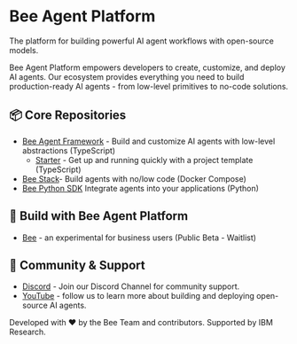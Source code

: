 # Bee Agent Platform

The platform for building powerful AI agent workflows with open-source models.

Bee Agent Platform empowers developers to create, customize, and deploy AI agents. Our ecosystem provides everything you need to build production-ready AI agents - from low-level primitives to no-code solutions.

## 📦 Core Repositories

- [Bee Agent Framework](https://github.com/i-am-bee/bee-agent-framework) - Build and customize AI agents with low-level abstractions (TypeScript)
  - [Starter](https://github.com/i-am-bee/bee-agent-framework-starter) - Get up and running quickly with a project template (TypeScript)
- [Bee Stack](https://github.com/i-am-bee/bee-stack)- Build agents with no/low code (Docker Compose)
- [Bee Python SDK](https://github.com/i-am-bee/bee-python-sdk) Integrate agents into your applications (Python)

## 🌟 Build with Bee Agent Platform

- [Bee](http://iambee.ai/) -  an experimental for business users (Public Beta - Waitlist)

## 🤝 Community & Support

- [Discord](https://discord.com/channels/1309202615556378705/1309202615556378709) - Join our Discord Channel for community support.
- [YouTube](https://www.youtube.com/@BeeAIAgents) - follow us to learn more about building and deploying open-source AI agents.  

Developed with ❤️ by the Bee Team and contributors. Supported by IBM Research.
